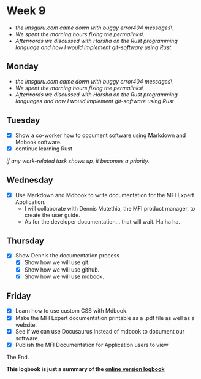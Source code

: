 # Week 9

- *the imsguru.com came down with buggy error404 messages*\
- *We spent the morning hours fixing the permalinks*\
- *Afterwords we discussed with Harsha on the Rust programming language and how I would implement git-software using Rust*

## Monday
- *the imsguru.com came down with buggy error404 messages*\
- *We spent the morning hours fixing the permalinks*\
- *Afterwords we discussed with Harsha on the Rust programming languages and how I would implement git-software using Rust*

## Tuesday
- [x] Show a co-worker how to document software using Markdown and Mdbook software.
- [x] continue learning Rust

*if any work-related task shows up, it becomes a priority.*

## Wednesday
- [x] Use Markdown and Mdbook to write documentation for the MFI Expert Application.
  - I will collaborate with Dennis Mutethia, the MFI product manager, to create the user guide.
  - As for the developer documentation... that will wait. Ha ha ha.

## Thursday
- [x] Show Dennis the documentation process
  - [x] Show how we will use git.
  - [x] Show how we will use github.
  - [x] Show how we will use mdbook.

## Friday
- [x] Learn how to use custom CSS with Mdbook.
- [x] Make the MFI Expert documentation printable as a .pdf file as well as a website.
- [x] See if we can use Docusaurus instead of mdbook to document our software.
- [x] Publish the MFI Documentation for Application users to view

The End.


**This logbook is just a summary of the [online version logbook](https://kiarie404.github.io/Attachment_journal/)**